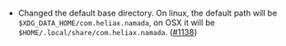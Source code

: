 - Changed the default base directory. On linux, the default path will be `$XDG_DATA_HOME/com.heliax.namada`, on OSX it will be `$HOME/.local/share/com.heliax.namada`.
  ([#1138](https://github.com/anoma/namada/pull/1138))